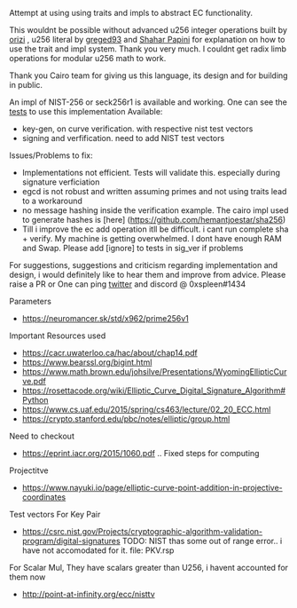 Attempt at using using traits and impls to abstract EC functionality.

This wouldnt be possible without advanced u256 integer operations built by [orizi](https://github.com/orizi) , u256 literal by [greged93](https://github.com/greged93) and [Shahar Papini](https://github.com/spapinistarkware) for explanation on how to use the trait and impl system. Thank you very much. I couldnt get radix limb operations for modular u256 math to work. 

Thank you Cairo team for giving us this language, its design and for building in public.

An impl of NIST-256 or seck256r1 is available and working.
One can see the [tests](https://github.com/hemantjoestar/Elliptic/tree/master/src/tests/test_U256/r1) to use this implementation
Available:
- key-gen, on curve verification. with respective nist test vectors
- signing and verfification. need to add NIST test vectors

Issues/Problems to fix:
- Implementations not efficient. Tests will validate this. especially during signature verficiation
- egcd is not robust and written assuming primes and not using traits lead to a workaround
- no message hashing inside the verification example. The cairo impl used to generate hashes is [here] (https://github.com/hemantjoestar/sha256)
- Till i improve the ec add operation itll be difficult. i cant run complete sha + verify. My machine is getting overwhelmed. I dont have enough RAM and Swap. Please add [ignore] to tests in sig_ver if problems

For suggestions, suggestions and criticism regarding implementation and design, i would definitely like to hear them and improve from advice. Please raise a PR or One can ping [twitter](https://twitter.com/0xspleen) and discord @ 0xspleen#1434


Parameters
- https://neuromancer.sk/std/x962/prime256v1

Important Resources used
- https://cacr.uwaterloo.ca/hac/about/chap14.pdf
- https://www.bearssl.org/bigint.html
- https://www.math.brown.edu/johsilve/Presentations/WyomingEllipticCurve.pdf
- https://rosettacode.org/wiki/Elliptic_Curve_Digital_Signature_Algorithm#Python
- https://www.cs.uaf.edu/2015/spring/cs463/lecture/02_20_ECC.html
- https://crypto.stanford.edu/pbc/notes/elliptic/group.html

Need to checkout 
- https://eprint.iacr.org/2015/1060.pdf .. Fixed steps for computing

Projectitve
- https://www.nayuki.io/page/elliptic-curve-point-addition-in-projective-coordinates


Test vectors
For Key Pair
- https://csrc.nist.gov/Projects/cryptographic-algorithm-validation-program/digital-signatures
TODO: NIST thas some out of range error.. i have not accomodated for it. file: PKV.rsp

For Scalar Mul, They have scalars greater than U256, i havent accounted for them now
- http://point-at-infinity.org/ecc/nisttv

